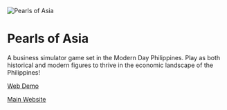 ![Pearls of Asia](assets/assets/img/apps/pearls.png)

# Pearls of Asia

A business simulator game set in the Modern Day Philippines. Play as both historical and modern figures to thrive in the economic landscape of the Philippines!

[Web Demo](https://pearl.vhcblade.com)

[Main Website](https://pearlsofasia.io)